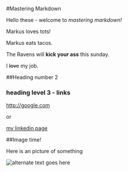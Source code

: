 #Mastering Markdown

Hello these - welcome to _mastering markdown!_

Markus loves tots!

Markus eats tacos.

The Ravens will **kick your ass** this sunday.

I ~~love~~ my job.

##Heading number 2

### heading level 3 - links

<http://google.com>

or

[my linkedin page](http://linkedin/in/nowowiejski)

##Image time!

Here is an picture of something

![alternate text goes here](http://unsplash.it/500/500?random)

